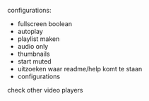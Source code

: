 configurations:
- fullscreen boolean
- autoplay
- playlist maken
- audio only
- thumbnails
- start muted
- uitzoeken waar readme/help komt te staan
- configurations

check other video players